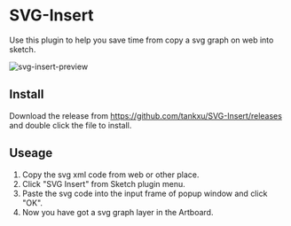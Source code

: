 # SVG-Insert
Use this plugin to help you save time from copy a svg graph on web into sketch.

![svg-insert-preview](https://user-images.githubusercontent.com/5106039/37204284-41e92ed2-23cb-11e8-8f05-9650bcdf74f7.gif)

## Install 
Download the release from https://github.com/tankxu/SVG-Insert/releases and double click the file to install.

## Useage
1. Copy the svg xml code from web or other place.
2. Click "SVG Insert" from Sketch plugin menu.
3. Paste the svg code into the input frame of popup window and click "OK".
4. Now you have got a svg graph layer in the Artboard. 